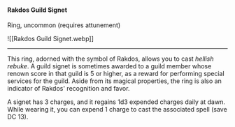 #### Rakdos Guild Signet

Ring, uncommon (requires attunement)

![[Rakdos Guild Signet.webp]]

---

This ring, adorned with the symbol of Rakdos, allows you to cast *hellish rebuke*. A guild signet is sometimes awarded to a guild member whose renown score in that guild is 5 or higher, as a reward for performing special services for the guild. Aside from its magical properties, the ring is also an indicator of Rakdos' recognition and favor.

A signet has 3 charges, and it regains 1d3 expended charges daily at dawn. While wearing it, you can expend 1 charge to cast the associated spell (save DC 13).